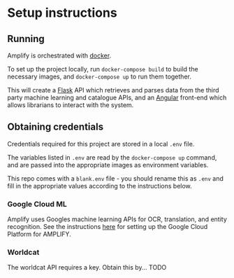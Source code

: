 # Setup instructions

## Running

Amplify is orchestrated with [docker](https://www.docker.com/products/docker-desktop).

To set up the project locally, run `docker-compose build` to build the necessary images, and `docker-compose up` to run them together.

This will create a [Flask](https://flask.palletsprojects.com/en/1.1.x/) API which retrieves and parses data from the third party machine learning and catalogue APIs, and an [Angular](https://angular.io/) front-end which allows librarians to interact with the system.

## Obtaining credentials

Credentials required for this project are stored in a local `.env` file.

The variables listed in `.env` are read by the `docker-compose up` command, and are passed into the appropriate images as environment variables.

This repo comes with a `blank.env` file - you should rename this as `.env` and fill in the appropriate values according to the instructions below.

### Google Cloud ML

Amplify uses Googles machine learning APIs for OCR, translation, and entity recognition. See the instructions [here](gcp.md) for setting up the Google Cloud Platform for AMPLIFY.

### Worldcat

The worldcat API requires a key. Obtain this by... TODO
